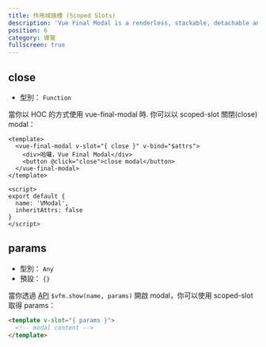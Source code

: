 ```yaml
---
title: 作用域插槽 (Scoped Slots)
description: 'Vue Final Modal is a renderless, stackable, detachable and lightweight modal component.'
position: 6
category: 導覽
fullscreen: true
---
```


## close

- 型別： `Function`

當你以 HOC 的方式使用 vue-final-modal 時. 你可以以 scoped-slot 關閉(close) modal：

```vue
<template>
  <vue-final-modal v-slot="{ close }" v-bind="$attrs">
    <div>哈囉，Vue Final Modal</div>
    <button @click="close">close modal</button>
  </vue-final-modal>
</template>

<script>
export default {
  name: 'VModal',
  inheritAttrs: false
}
</script>
```

## params

- 型別： `Any`
- 預設： `{}`

當你透過 [API](/zh-Hant/api) `$vfm.show(name, params)` 開啟 modal，你可以使用 scoped-slot 取得 params：

```html
<template v-slot="{ params }">
  <!-- modal content -->
</template>
```